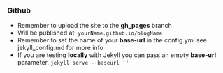 ### Github

- Remember to upload the site to the **gh_pages** branch
- Will be published at: `yourName.github.io/blogName`
- Remember to set the name of your **base-url** in the config.yml see jekyll_config.md for more info
- If you are testing **locally** with Jekyll you can pass an empty **base-url** parameter. `jekyll serve --baseurl ''`
